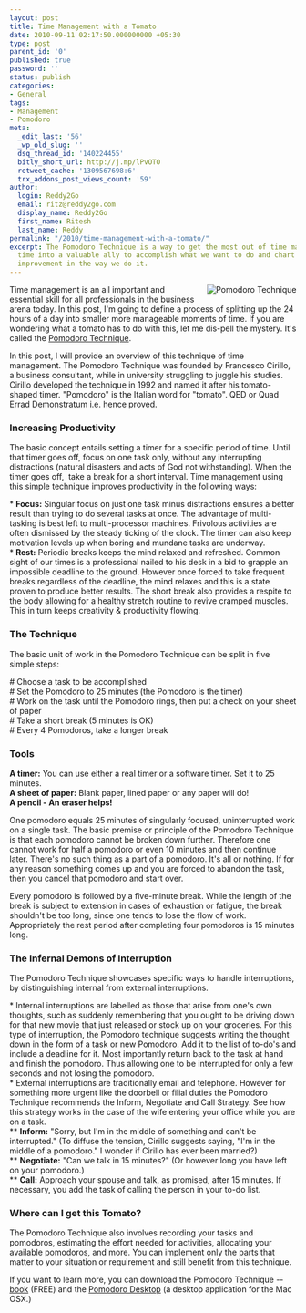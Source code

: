 ```yaml
---
layout: post
title: Time Management with a Tomato
date: 2010-09-11 02:17:50.000000000 +05:30
type: post
parent_id: '0'
published: true
password: ''
status: publish
categories:
- General
tags:
- Management
- Pomodoro
meta:
  _edit_last: '56'
  _wp_old_slug: ''
  dsq_thread_id: '140224455'
  bitly_short_url: http://j.mp/lPvOTO
  retweet_cache: '1309567698:6'
  trx_addons_post_views_count: '59'
author:
  login: Reddy2Go
  email: ritz@reddy2go.com
  display_name: Reddy2Go
  first_name: Ritesh
  last_name: Reddy
permalink: "/2010/time-management-with-a-tomato/"
excerpt: The Pomodoro Technique is a way to get the most out of time management. Turn
  time into a valuable ally to accomplish what we want to do and chart continuous
  improvement in the way we do it.
---
```

<p><a href="http://www.pomodorotechnique.com/"><img src="{{ site.baseurl }}/assets/2010/09/pomodoro-technique.png" alt="Pomodoro Technique" style="float: right; margin: 0 0 1em 1em;" /></a> Time management is an all important and essential skill for all professionals in the business arena today. In this post, I'm going to define a process of splitting up the 24 hours of a day into smaller more manageable moments of time. If you are wondering what a tomato has to do with this, let me dis-pell the mystery. It's called the <a href="http://www.pomodorotechnique.com/">Pomodoro Technique</a>.</p>
<p><!--more--></p>
<p>In this post, I will provide an overview of this technique of time management. The Pomodoro Technique was founded by Francesco Cirillo, a business consultant, while in university struggling to juggle his studies. Cirillo developed the technique in 1992 and named it after his tomato-shaped timer. "Pomodoro" is the Italian word for "tomato". QED or Quad Errad Demonstratum i.e. hence proved.</p>
<h3>Increasing Productivity</h3>
<p>The basic concept entails setting a timer for a specific period of time. Until that timer goes off, focus on one task only, without any interrupting distractions (natural disasters and acts of God not withstanding). When the timer goes off, &nbsp;take a break for a short interval. Time management using this simple technique improves productivity in the following ways:</p>
<p>* <strong>Focus:</strong> Singular focus on just one task minus distractions ensures a better result than trying to do several tasks at once. The advantage of multi-tasking is best left to multi-processor machines. Frivolous activities are often dismissed by the steady ticking of the clock. The timer can also keep motivation levels up when boring and mundane tasks are underway.<br />
* <strong>Rest:</strong> Periodic breaks keeps the mind relaxed and refreshed. Common sight of our times is a professional nailed to his desk in a bid to grapple an impossible deadline to the ground. However once forced to take frequent breaks regardless of the deadline, the mind relaxes and this is a state proven to produce better results. The short break also provides a respite to the body allowing for a healthy stretch routine to revive cramped muscles. This in turn keeps creativity & productivity flowing.</p>
<h3>The Technique</h3>
<p>The basic unit of work in the Pomodoro Technique can be split in five simple steps:</p>
<p># Choose a task to be accomplished<br />
# Set the Pomodoro to 25 minutes (the Pomodoro is the timer)<br />
# Work on the task until the Pomodoro rings, then put a check on your sheet of paper<br />
# Take a short break (5 minutes is OK)<br />
# Every 4 Pomodoros, take a longer break</p>
<h3>Tools</h3>
<p><strong>A timer:</strong>  You can use either a real timer or a software timer. Set it to 25 minutes.<br />
<strong>A sheet of paper:</strong> Blank paper, lined paper or any paper will do!<br />
<strong>A pencil - An eraser helps!</strong></p>
<p>One pomodoro equals 25 minutes of singularly focused, uninterrupted work on a single task. The basic premise or principle of the Pomodoro Technique is that each pomodoro cannot be broken down further. Therefore one cannot work for half a pomodoro or even 10 minutes and then continue later. There's no such thing as a part of a pomodoro. It's all or nothing. If for any reason something comes up and you are forced to abandon the task, then you cancel that pomodoro and start over.</p>
<p>Every pomodoro is followed by a five-minute break. While the length of the break is subject to extension in cases of exhaustion or fatigue, the break shouldn't be too long, since one tends to lose the flow of work. Appropriately the rest period after completing four pomodoros is 15 minutes long.</p>
<h3>The Infernal Demons of Interruption</h3>
<p>The Pomodoro Technique showcases specific ways to handle interruptions, by distinguishing internal from external interruptions.</p>
<p>* Internal interruptions are labelled as those that arise from one's own thoughts, such as suddenly remembering that you ought to be driving down for that new movie that just released or stock up on your groceries. For this type of interruption, the Pomodoro technique suggests writing the thought down in the form of a task or new Pomodoro. Add it to the list of to-do's and include a deadline for it. Most importantly return back to the task at hand and finish the pomodoro. Thus allowing one to be interrupted for only a few seconds and not losing the pomodoro.<br />
* External interruptions are traditionally email and telephone. However for something more urgent like the doorbell or filial duties the Pomodoro Technique recommends the Inform, Negotiate and Call Strategy. See how this strategy works in the case of the wife entering your office while you are on a task.<br />
** <strong>Inform:</strong> "Sorry, but I'm in the middle of something and can't be interrupted." (To diffuse the tension, Cirillo suggests saying, "I'm in the middle of a pomodoro." I wonder if Cirillo has ever been married?)<br />
** <strong>Negotiate:</strong> "Can we talk in 15 minutes?" (Or however long you have left on your pomodoro.)<br />
** <strong>Call:</strong> Approach your spouse and talk, as promised, after 15 minutes.&nbsp;If necessary, you add the task of calling the person in your to-do list.</p>
<h3>Where can I get this Tomato?</h3>
<p>The Pomodoro Technique also involves recording your tasks and pomodoros, estimating the effort needed for activities, allocating your available pomodoros, and more. You can implement only the parts that matter to your situation or requirement and still benefit from this technique.</p>
<p>If you want to learn more, you can download the Pomodoro Technique -- <a href="http://www.pomodorotechnique.com/">book</a> (FREE) and the <a href="http://pomodoro.ugolandini.com/">Pomodoro Desktop</a> (a desktop application for the Mac OSX.)</p>

